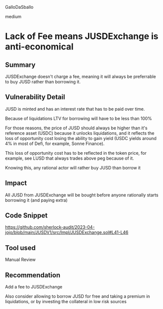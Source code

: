 GalloDaSballo

medium

# Lack of Fee means JUSDExchange is anti-economical

## Summary

JUSDExchange doesn't charge a fee, meaning it will always be preferrable to buy JUSD rather than borrowing it.

## Vulnerability Detail

JUSD is minted and has an interest rate that has to be paid over time.

Because of liquidations LTV for borrowing will have to be less than 100%

For those reasons, the price of JUSD should always be higher than it's reference asset (USDC) because it unlocks liquidations, and it reflects the loss of opportunity cost losing the ability to gain yield (USDC yields around 4% in most of Defi, for example, Sonne Finance).

This loss of opportunity cost has to be reflected in the token price, for example, see LUSD that always trades above peg because of it.

Knowing this, any rational actor will rather buy JUSD than borrow it

## Impact

All JUSD from JUSDExchange will be bought before anyone rationally starts borrowing it (and paying extra) 

## Code Snippet

https://github.com/sherlock-audit/2023-04-jojo/blob/main/JUSDV1/src/Impl/JUSDExchange.sol#L41-L46

## Tool used

Manual Review

## Recommendation

Add a fee to JUSDExchange

Also consider allowing to borrow JUSD for free and taking a premium in liquidations, or by investing the collateral in low risk sources 